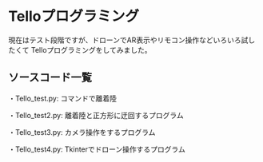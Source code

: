 # Telloプログラミング
現在はテスト段階ですが、ドローンでAR表示やリモコン操作などいろいろ試したくて
Telloプログラミングをしてみました。

## ソースコード一覧
・Tello_test.py: コマンドで離着陸

・Tello_test2.py: 離着陸と正方形に迂回するプログラム

・Tello_test3.py: カメラ操作をするプログラム

・Tello_test4.py: Tkinterでドローン操作するプログラム
